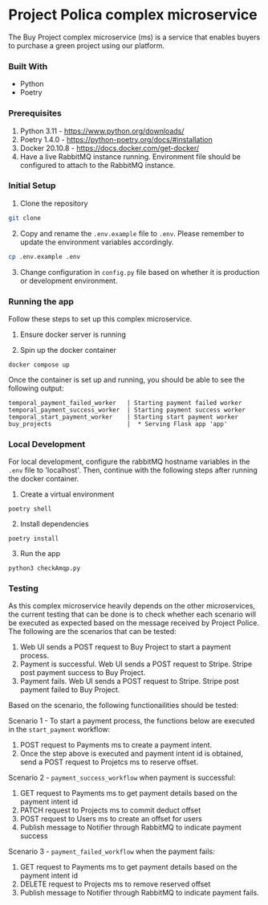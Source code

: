 # Project Polica complex microservice

The Buy Project complex microservice (ms) is a service that enables buyers to purchase a green project using our platform.

### Built With

- Python
- Poetry

### Prerequisites

1. Python 3.11 - https://www.python.org/downloads/
2. Poetry 1.4.0 - https://python-poetry.org/docs/#installation
3. Docker 20.10.8 - https://docs.docker.com/get-docker/
4. Have a live RabbitMQ instance running. Environment file should be configured to attach to the RabbitMQ instance.

### Initial Setup

1.  Clone the repository

```bash
git clone
```

2.  Copy and rename the `.env.example` file to `.env`. Please remember to update the environment variables accordingly.

```bash
cp .env.example .env
```

3.  Change configuration in `config.py` file based on whether it is production or development environment.

### Running the app

Follow these steps to set up this complex microservice.

1. Ensure docker server is running

2. Spin up the docker container

```
docker compose up
```

Once the container is set up and running, you should be able to see the following output:

```
temporal_payment_failed_worker   | Starting payment failed worker
temporal_payment_success_worker  | Starting payment success worker
temporal_start_payment_worker    | Starting start payment worker
buy_projects                     |  * Serving Flask app 'app'
```

### Local Development

For local development, configure the rabbitMQ hostname variables in the `.env` file to 'localhost'. Then, continue with the following steps after running the docker container.

1. Create a virtual environment

```
poetry shell
```

2. Install dependencies

```
poetry install
```

3. Run the app

```
python3 checkAmqp.py
```

### Testing

As this complex microservice heavily depends on the other microservices, the current testing that can be done is to check whether each scenario will be executed as expected based on the message received by Project Police. The following are the scenarios that can be tested:

1. Web UI sends a POST request to Buy Project to start a payment process. 
2. Payment is successful. Web UI sends a POST request to Stripe. Stripe post payment success to Buy Project.
3. Payment fails. Web UI sends a POST request to Stripe. Stripe post payment failed to Buy Project.

Based on the scenario, the following functionailities should be tested:

Scenario 1 - To start a payment process, the functions below are executed in the `start_payment` workflow:
1. POST request to Payments ms to create a payment intent.
2. Once the step above is executed and payment intent id is obtained, send a POST request to Projetcs ms to reserve offset.

Scenario 2 - `payment_success_workflow` when payment is successful:
1. GET request to Payments ms to get payment details based on the payment intent id
2. PATCH request to Projects ms to commit deduct offset
3. POST request to Users ms to create an offset for users
4. Publish message to Notifier through RabbitMQ to indicate payment success

Scenario 3 - `payment_failed_workflow` when the payment fails:
1. GET request to Payments ms to get payment details based on the payment intent id
2. DELETE request to Projects ms to remove reserved offset
3. Publish message to Notifier through RabbitMQ to indicate payment fails.
